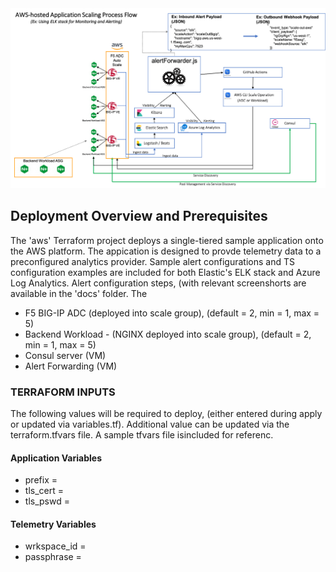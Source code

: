 <img src="../images/awselk.png" alt="Italian Trulli">

## Deployment Overview and Prerequisites
The 'aws' Terraform project deploys a single-tiered sample application onto the AWS platform.  The appication is designed to provde telemetry data to a preconfigured analytics provider.  Sample alert configurations and TS configuration examples are included for both Elastic's ELK stack and Azure Log Analytics.  Alert configuration steps, (with relevant screenshorts are available in the 'docs' folder.  The 

* F5 BIG-IP ADC (deployed into scale group), (default = 2, min = 1, max = 5)
* Backend Workload - (NGINX deployed into scale group), (default = 2, min = 1, max = 5)
* Consul server (VM)
* Alert Forwarding (VM)

### TERRAFORM INPUTS
The following values will be required to deploy, (either entered during apply or updated via variables.tf). Additional value can be updated via the terraform.tfvars file.  A sample tfvars file isincluded for referenc.

#### Application Variables
* prefix =  <string value prepended to all created resources>  
* tls_cert = <base64 encoded certiificate string>
* tls_pswd = <base64 encoded password>

#### Telemetry Variables
* wrkspace_id = <Azure Log Analytics workspace ID>
* passphrase = <Azure Log Analytics passphrase>

